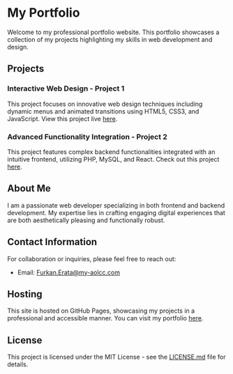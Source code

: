 # My Portfolio

Welcome to my professional portfolio website. This portfolio showcases a collection of my projects highlighting my skills in web development and design.

## Projects

### Interactive Web Design - Project 1
This project focuses on innovative web design techniques including dynamic menus and animated transitions using HTML5, CSS3, and JavaScript. View this project live [here](https://github.com/furkanerata).

### Advanced Functionality Integration - Project 2	
This project features complex backend functionalities integrated with an intuitive frontend, utilizing PHP, MySQL, and React. Check out this project [here](https://github.com/furkanerata).

## About Me

I am a passionate web developer specializing in both frontend and backend development. My expertise lies in crafting engaging digital experiences that are both aesthetically pleasing and functionally robust.

## Contact Information

For collaboration or inquiries, please feel free to reach out:
- Email: [Furkan.Erata@my-aolcc.com](mailto:Furkan.Erata@my-aolcc.com)

## Hosting

This site is hosted on GitHub Pages, showcasing my projects in a professional and accessible manner. You can visit my portfolio [here](https://github.com/furkanerata).

## License

This project is licensed under the MIT License - see the [LICENSE.md](LICENSE.md) file for details.
